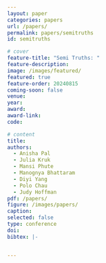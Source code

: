 ```yaml
---
layout: paper
categories: papers
url: /papers/
permalink: papers/semitruths
id: semitruths

# cover
feature-title: "Semi Truths: "
feature-description: 
image: /images/featured/
featured: true
feature-order: 20240815
coming-soon: false
venue: 
year: 
award: 
award-link:
code: 

# content
title:
authors:
  - Anisha Pal
  - Julia Kruk
  - Mansi Phute
  - Manognya Bhattaram
  - Diyi Yang
  - Polo Chau
  - Judy Hoffman
pdf: /papers/
figure: /images/papers/
caption: 
selected: false
type: conference
doi: 
bibtex: |-


---
```

